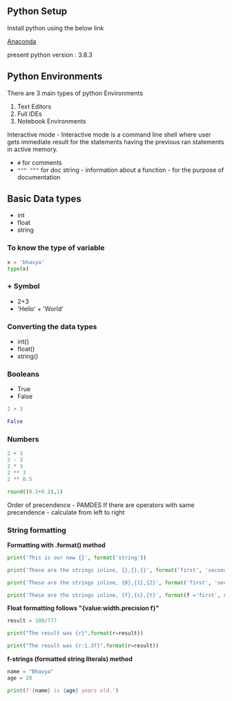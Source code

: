 
## Python Setup

Install python using the below link

[Anaconda](www.anaconda.com/downloads)

present python version : 3.8.3

## Python Environments
There are 3 main types of python Environments

1. Text Editors
2. Full IDEs
3. Notebook Environments

Interactive mode - Interactive mode is a command line shell where user gets immediate result for the statements having the previous ran statements in active memory.

* `#` for comments
* `""" """` for doc string  - information about a function - for the purpose of documentation

## Basic Data types
* int
* float
* string

### To know the type of variable
```python
x = 'bhavya'
type(x)
```

### + Symbol
* 2+3
* 'Hello' + 'World'

### Converting the data types

* int()
* float()
* string()


### Booleans
* True
* False

```python
2 > 3

False
```

### Numbers

```python
2 + 3
2 - 3
2 * 3
2 ** 3
2 ** 0.5

round((0.1+0.2),1)
```
Order of precendence - PAMDES If there are operators with same precendence - calculate from left to right

### String formatting 

**Formatting with .format() method**

```python
print('This is our new {}', format('string'))

print('These are the strings inline, {},{},{}', format('first', 'second', 'third'))

print('These are the strings inline, {0},{1},{2}', format('first', 'second', 'third'))

print('These are the strings inline, {f},{s},{t}', format(f ='first', s='second', t='third'))
```

**Float formatting follows "{value:width.precision f}"**

```python
result = 100/777

print("The result was {r}".format(r=result))

print("The result was {r:1.3f}".format(r=result))
```

**f-strings (formatted string literals) method**

```python
name = "Bhavya"
age = 28

print(f'{name} is {age} years old.')
```
